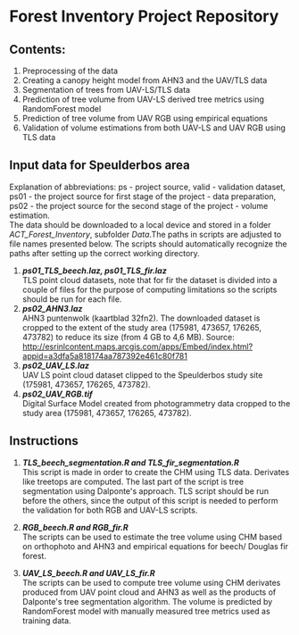 # Forest Inventory Project Repository

## Contents:
1. Preprocessing of the data
2. Creating a canopy height model from AHN3 and the UAV/TLS data
3. Segmentation of trees from UAV-LS/TLS data
4. Prediction of tree volume from UAV-LS derived tree metrics using RandomForest model
5. Prediction of tree volume from UAV RGB using empirical equations
6. Validation of volume estimations from both UAV-LS and UAV RGB using TLS data

## Input data for Speulderbos area
Explanation of abbreviations: ps - project source, valid - validation dataset, ps01 - the project source for first stage of the project - data preparation, ps02 - the project source for the second stage of the project - volume estimation.  
The data should be downloaded to a local device and stored in a folder *ACT_Forest_Inventory*, subfolder *Data*.The paths in scripts are adjusted to file names presented below. The scripts should automatically recognize the paths after setting up the correct working directory.
1. ***ps01_TLS_beech.laz, ps01_TLS_fir.laz***   
TLS point cloud datasets, note that for fir the dataset is divided into a couple of files for the purpose of computing limitations so the scripts should be run for each file.  
2. ***ps02_AHN3.laz***  
AHN3 puntenwolk (kaartblad 32fn2). The downloaded dataset is cropped to the extent of the study area (175981, 473657, 176265, 473782) to reduce its size (from 4 GB to 4,6 MB). Source: http://esrinlcontent.maps.arcgis.com/apps/Embed/index.html?appid=a3dfa5a818174aa787392e461c80f781 
3. ***ps02_UAV_LS.laz***  
UAV LS point cloud dataset clipped to the Speulderbos study site (175981, 473657, 176265, 473782).  
4. ***ps02_UAV_RGB.tif***  
Digital Surface Model created from photogrammetry data cropped to the study area (175981, 473657, 176265, 473782).  

## Instructions  
1.  ***TLS_beech_segmentation.R and TLS_fir_segmentation.R***  
This script is made in order to create the CHM using TLS data. Derivates like treetops are computed. The last part of the script is tree segmentation using Dalponte's approach. TLS script should be run before the others, since the output of this script is needed to perform the validation for both RGB and UAV-LS scripts.  

2. ***RGB_beech.R and RGB_fir.R***   
The scripts can be used to estimate the tree volume using CHM based on orthophoto and AHN3 and empirical equations for beech/ Douglas fir forest.

3. ***UAV_LS_beech.R and UAV_LS_fir.R***   
The scripts can be used to compute tree volume using CHM derivates produced from UAV point cloud and AHN3 as well as the products of Dalponte's tree segmentation algorithm. The volume is predicted by RandomForest model with manually measured tree metrics used as training data.


